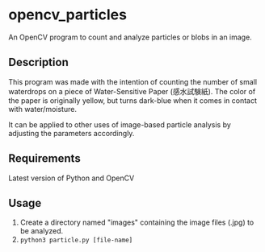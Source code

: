 # opencv_particles

An OpenCV program to count and analyze particles or blobs in an image.

## Description
This program was made with the intention of counting the number of small waterdrops on a piece of 
Water-Sensitive Paper (感水試験紙). The color of the paper is originally yellow, but turns dark-blue
when it comes in contact with water/moisture. <br>

It can be applied to other uses of image-based particle analysis by adjusting the parameters accordingly.

## Requirements
Latest version of Python and OpenCV

## Usage
1. Create a directory named "images" containing the image files (.jpg) to be analyzed.
2. `python3 particle.py [file-name]`
